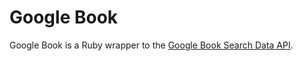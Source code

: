 Google Book
===========

Google Book is a Ruby wrapper to the [Google Book Search Data API](http://code.google.com/apis/books/docs/gdata/developers_guide_protocol.html).
